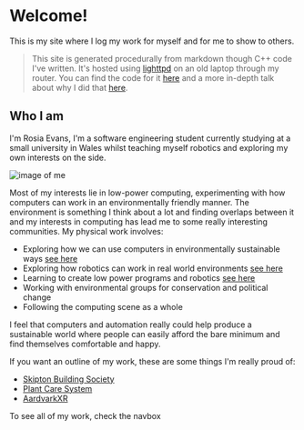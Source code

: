 
# Welcome!

This is my site where I log my work for myself and for me to show to others.

>This site is generated procedurally from markdown though C++ code I've written. It's hosted using [lighttpd](https://www.lighttpd.net/) on an old laptop through my router. You can find the code for it [here](https://github.com/Wil-Ro/Blog) and a more in-depth talk about why I did that [here](/ThisSite.html).

## Who I am

I'm Rosia Evans, I'm a software engineering student currently studying at a small university in Wales whilst teaching myself robotics
and exploring my own interests on the side.


![image of me](profile.jpeg)


Most of my interests lie in low-power computing, experimenting with how
computers can work in an environmentally friendly manner. The environment is something I think
about a lot and finding overlaps between it and my interests in computing has lead me to some really
interesting communities. My physical work involves:

- Exploring how we can use computers in environmentally sustainable ways [see here](Permacomputing.html)
- Exploring how robotics can work in real world environments [see here](SailBot.html)
- Learning to create low power programs and robotics [see here](ThisSite.html)
- Working with environmental groups for conservation and political change
- Following the computing scene as a whole

I feel that computers and automation really could help produce a sustainable
world where people can easily afford the bare minimum and find themselves comfortable and happy.

If you want an outline of my work, these are some things I'm really proud of:
- [Skipton Building Society](SBSWork.html)
- [Plant Care System](PlantSystem.html)
- [AardvarkXR](Aardvark.html)

To see all of my work, check the navbox
